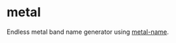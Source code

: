 # metal

Endless metal band name generator using [metal-name](https://npmjs.org/package/metal-name).